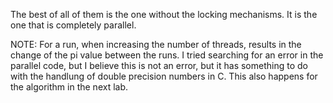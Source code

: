 The best of all of them is the one without the locking mechanisms. 
It is the one that is completely parallel.

NOTE: For a run, when increasing the number of threads, results in the change of the pi value between the runs. I tried searching for an error in the parallel code, but I believe this is not an error, but it has something to do with the handlung of double precision numbers in C. This also happens for the algorithm in the next lab.
